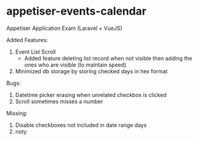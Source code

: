 # appetiser-events-calendar
Appetiser Application Exam (Laravel + VueJS)

Added Features:
1. Event List Scroll
    - Added feature deleting list record when not visible then adding the ones who are visible (to maintain speed)
2. Minimized db storage by storing checked days in hex format

Bugs:
1. Datetime picker erasing when unrelated checkbox is clicked
2. Scroll sometimes misses a number

Missing:
1. Disable checkboxes not included in date range days
2. noty
